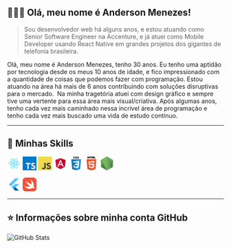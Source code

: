 ## 👨🏻‍💻 Olá, meu nome é <strong>Anderson Menezes!</strong>

> Sou desenvolvedor web há alguns anos, e estou atuando como Senior Software Engineer na Accenture, e já atuei como Mobile Developer usando React Native em grandes projetos dos gigantes de telefonia brasileira.

Olá, meu nome é Anderson Menezes, tenho 30 anos.
Eu tenho uma aptidão por tecnologia desde os meus 10 anos de idade, e fico impressionado com a quantidade de coisas que podemos fazer com programação. Estou atuando na área há mais de 6 anos contribuindo com soluções disruptivas para o mercado.
⁠
⁠⁠Na minha tragetória atuei com design gráfico e sempre tive uma vertente para essa área mais visual/criativa. Após algumas anos, tenho cada vez mais caminhado nessa incrível área de programação e tenho cada vez mais buscado uma vida de estudo contínuo.

----

## 🚀 Minhas Skills

<code><img height="32" src="https://raw.githubusercontent.com/github/explore/80688e429a7d4ef2fca1e82350fe8e3517d3494d/topics/react/react.png" alt="React"/></code>
<code><img height="32" src="https://raw.githubusercontent.com/github/explore/80688e429a7d4ef2fca1e82350fe8e3517d3494d/topics/typescript/typescript.png" alt="Typescript"/></code>
<code><img height="32" src="https://raw.githubusercontent.com/github/explore/80688e429a7d4ef2fca1e82350fe8e3517d3494d/topics/javascript/javascript.png" alt="Javascript"/></code>
<code><img height="32" src="https://raw.githubusercontent.com/github/explore/80688e429a7d4ef2fca1e82350fe8e3517d3494d/topics/angular/angular.png" alt="Angular"/></code>
<code><img height="32" src="https://raw.githubusercontent.com/github/explore/80688e429a7d4ef2fca1e82350fe8e3517d3494d/topics/css/css.png" alt="CSS"/></code>
<code><img height="32" src="https://raw.githubusercontent.com/github/explore/80688e429a7d4ef2fca1e82350fe8e3517d3494d/topics/html/html.png" alt="HTML5"/></code>
<code><img height="32" src="https://raw.githubusercontent.com/github/explore/80688e429a7d4ef2fca1e82350fe8e3517d3494d/topics/nodejs/nodejs.png" alt="Nodejs"/></code>

<code><img height="32" src="https://raw.githubusercontent.com/github/explore/80688e429a7d4ef2fca1e82350fe8e3517d3494d/topics/flutter/flutter.png" alt="Flutter"/></code>
<code><img height="32" src="https://raw.githubusercontent.com/github/explore/80688e429a7d4ef2fca1e82350fe8e3517d3494d/topics/swift/swift.png" alt="Swift"/></code>

---

## ⭐ Informações sobre minha conta GitHub
![GitHub Stats](https://github-readme-stats.vercel.app/api?username=andersonmenezesm&show_icons=true)
